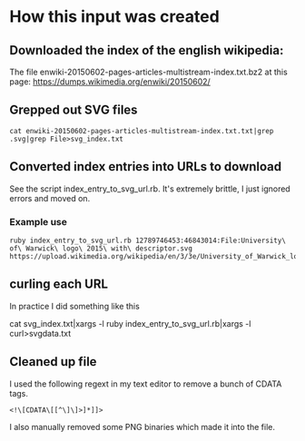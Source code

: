 # How this input was created

## Downloaded the index of the english wikipedia:

The file enwiki-20150602-pages-articles-multistream-index.txt.bz2 at this page: https://dumps.wikimedia.org/enwiki/20150602/

## Grepped out SVG files

    cat enwiki-20150602-pages-articles-multistream-index.txt.txt|grep .svg|grep File>svg_index.txt

## Converted index entries into URLs to download

See the script index_entry_to_svg_url.rb. It's extremely brittle, I just ignored errors and moved on.

### Example use

    ruby index_entry_to_svg_url.rb 12789746453:46843014:File:University\ of\ Warwick\ logo\ 2015\ with\ descriptor.svg
    https://upload.wikimedia.org/wikipedia/en/3/3e/University_of_Warwick_logo_2015_with_descriptor.svg

## curling each URL

In practice I did something like this

cat svg_index.txt|xargs -l ruby index_entry_to_svg_url.rb|xargs -l curl>svgdata.txt

## Cleaned up file

I used the following regext in my text editor to remove a bunch of CDATA tags.

    <!\[CDATA\[[^\]\]>]*]]> 

I also manually removed some PNG binaries which made it into the file.


